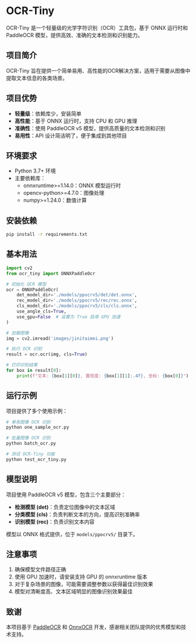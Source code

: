 # OCR-Tiny

OCR-Tiny 是一个轻量级的光学字符识别（OCR）工具包，基于 ONNX 运行时和 PaddleOCR 模型，提供高效、准确的文本检测和识别能力。

## 项目简介
OCR-Tiny 旨在提供一个简单易用、高性能的OCR解决方案，适用于需要从图像中提取文本信息的各类场景。

## 项目优势
- **轻量级**：依赖库少，安装简单
- **高性能**：基于 ONNX 运行时，支持 CPU 和 GPU 推理
- **准确性**：使用 PaddleOCR v5 模型，提供高质量的文本检测和识别
- **易用性**：API 设计简洁明了，便于集成到其他项目

## 环境要求
- Python 3.7+ 环境
- 主要依赖库：
  - onnxruntime>=1.14.0：ONNX 模型运行时
  - opencv-python>=4.7.0：图像处理
  - numpy>=1.24.0：数值计算

## 安装依赖
```bash
pip install -r requirements.txt
```

## 基本用法
```python
import cv2
from ocr_tiny import ONNXPaddleOcr

# 初始化 OCR 模型
ocr = ONNXPaddleOcr(
    det_model_dir='./models/ppocrv5/det/det.onnx',
    rec_model_dir='./models/ppocrv5/rec/rec.onnx',
    cls_model_dir='./models/ppocrv5/cls/cls.onnx',
    use_angle_cls=True,
    use_gpu=False  # 设置为 True 启用 GPU 加速
)

# 加载图像
img = cv2.imread('images/jinitaimei.png')

# 执行 OCR 识别
result = ocr.ocr(img, cls=True)

# 打印识别结果
for box in result[0]:
    print(f"文本: {box[1][0]}, 置信度: {box[1][1]:.4f}, 坐标: {box[0]}")
```

## 运行示例
项目提供了多个使用示例：

```bash
# 单张图像 OCR 识别
python one_sample_ocr.py

# 批量图像 OCR 识别
python batch_ocr.py

# 测试 OCR-Tiny 功能
python test_ocr_tiny.py
```

## 模型说明
项目使用 PaddleOCR v5 模型，包含三个主要部分：
- **检测模型 (det)**：负责定位图像中的文本区域
- **分类模型 (cls)**：负责判断文本的方向，提高识别准确率
- **识别模型 (rec)**：负责识别文本内容

模型以 ONNX 格式提供，位于 `models/ppocrv5/` 目录下。

## 注意事项
1. 确保模型文件路径正确
2. 使用 GPU 加速时，请安装支持 GPU 的 onnxruntime 版本
3. 对于复杂场景的图像，可能需要调整参数以获得最佳识别效果
4. 模型对清晰度高、文本区域明显的图像识别效果最佳

## 致谢
本项目基于 [PaddleOCR](https://github.com/PaddlePaddle/PaddleOCR) 和 [OnnxOCR](https://github.com/jingsongliujing/OnnxOCR.git) 开发，感谢相关团队提供的优秀模型和技术支持。